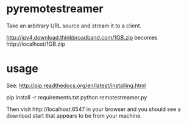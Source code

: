 pyremotestreamer
================

Take an arbitrary URL source and stream it to a client.

http://ipv4.download.thinkbroadband.com/1GB.zip becomes http://localhost/1GB.zip

usage
=====
See: http://pip.readthedocs.org/en/latest/installing.html

pip install -r requirements.txt
python remotestreamer.py

Then visit http://localhost:6547 in your browser and you should see a download start that appears to be from your machine.
